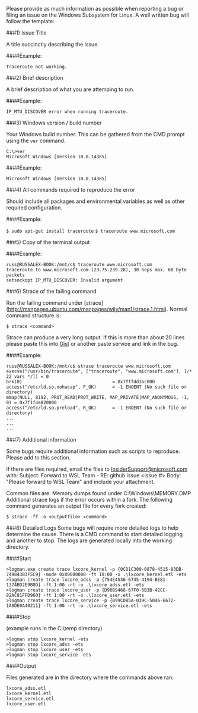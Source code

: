 Please provide as much information as possible when reporting a bug or filing an issue on the Windows Subsystem for Linux.
A well written bug will follow the template:

###1) Issue Title

A title succinctly describing the issue. 

####Example:

`Traceroute not working.`


###2) Brief description

A brief description of what you are attemping to run.

####Example:

`IP_MTU_DISCOVER error when running traceroute.`

###3) Windows version / build number

Your Windows build number.  This can be gathered from the CMD prompt using the `ver` command.

```
C:\>ver 
Microsoft Windows [Version 10.0.14385] 
``` 

####Example:

`Microsoft Windows [Version 10.0.14385]`

###4) All commands required to reproduce the error

Should include all packages and environmental variables as well as other required configuration.

####Example:

`$ sudo apt-get install traceroute`
`$ traceroute www.microsoft.com`

###5) Copy of the terminal output

####Example:

```
russ@RUSSALEX-BOOK:/mnt/c$ traceroute www.microsoft.com
traceroute to www.microsoft.com (23.75.239.28), 30 hops max, 60 byte packets
setsockopt IP_MTU_DISCOVER: Invalid argument
```

###6) Strace of the failing command

Run the failing command under [strace] (http://manpages.ubuntu.com/manpages/wily/man1/strace.1.html).  Normal command structure is:

```                           
$ strace <command> 
```          

Strace can produce a very long output.  If this is more than about 20 lines please paste this into [Gist](https://gist.github.com/) or another paste service and link in the bug.

####Example:

```
russ@RUSSALEX-BOOK:/mnt/c$ strace traceroute www.microsoft.com
execve("/usr/bin/traceroute", ["traceroute", "www.microsoft.com"], [/* 22 vars */]) = 0
brk(0)                                  = 0x7fffdd3bc000
access("/etc/ld.so.nohwcap", F_OK)      = -1 ENOENT (No such file or directory)
mmap(NULL, 8192, PROT_READ|PROT_WRITE, MAP_PRIVATE|MAP_ANONYMOUS, -1, 0) = 0x7f1f4e820000
access("/etc/ld.so.preload", R_OK)      = -1 ENOENT (No such file or directory)
...
...
...
```

###7) Additional information

Some bugs require additional information such as scripts to reproduce.  Please add to this section.

If there are files required, email the files to InsiderSupport@microsoft.com with:
Subject:  Forward to WSL Team - RE: github issue <issue #>
Body:  "Please forward to WSL Team" and include your attachment.

Common files are:
Memory dumps found under C:\Windows\MEMORY.DMP
Additional strace logs if the error occurs within a fork.  The following command generates an output file for every fork created:

``` 
$ strace -ff -o <outputfile> <command> 
```

###8) Detailed Logs
Some bugs will require more detailed logs to help determine the cause.  There is a CMD command to start detailed logging and another to stop.  The logs are generated locally into the working directory.

####Start

``` 
>logman.exe create trace lxcore_kernel -p {0CD1C309-0878-4515-83DB-749843B3F5C9} -mode 0x00000008 -ft 10:00 -o .\lxcore_kernel.etl -ets 
>logman create trace lxcore_adss -p {754E4536-6735-4194-BE81-1374BD2E9B0D} -ft 1:00 -rt -o .\lxcore_adss.etl -ets 
>logman create trace lxcore_user -p {D90B9468-67F0-5B3B-42CC-82AC81FFD960} -ft 1:00 -rt -o .\lxcore_user.etl -ets 
>logman create trace lxcore_service -p {B99CDB5A-039C-5046-E672-1A0DE0A40211} -ft 1:00 -rt -o .\lxcore_service.etl -ets 
``` 

####Stop 

(example runs in the C:\temp directory)

``` 
>logman stop lxcore_kernel -ets
>logman stop lxcore_adss -ets
>logman stop lxcore_user -ets
>logman stop lxcore_service -ets
``` 

####Output

Files generated are in the directory where the commands above ran:

```          
lxcore_adss.etl
lxcore_kernel.etl
lxcore_service.etl
lxcore_user.etl
```
